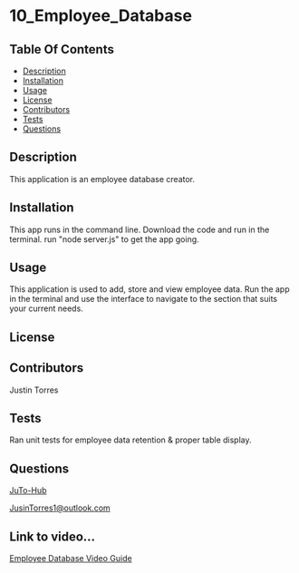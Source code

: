 # 10_Employee_Database

  ## Table Of Contents
  - [Description](#description)
  - [Installation](#installation)
  - [Usage](#usage)
  - [License](#license)
  - [Contributors](#contributors)
  - [Tests](#tests)
  - [Questions](#questions)

  ## Description
  This application is an employee database creator.
  
  ## Installation
  This app runs in the command line. Download the code and run in the terminal. run "node server.js" to get the app going.
  
  ## Usage 
  This application is used to add, store and view employee data. Run the app in the terminal and use the interface to navigate to the section that suits your current needs.
  
  ## License
  
  
  ## Contributors
  Justin Torres

  ## Tests
  Ran unit tests for employee data retention & proper table display.
  
  ## Questions
  [JuTo-Hub](https://github.com/JuTo-Hub)


  [JusinTorres1@outlook.com](JusinTorres1@outlook.com)
  
  ## Link to video...
  [Employee Database Video Guide](https://drive.google.com/drive/u/1/folders/120I59Xlo9ZClRXVxc5ANgGOxO0UiHj7n)
  
    
